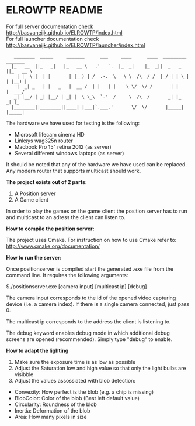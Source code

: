 # ELROWTP README

For full server documentation check http://basvaneijk.github.io/ELROWTP/index.html <br />
For full launcher documentation check http://basvaneijk.github.io/ELROWTP/launcher/index.html <br />

       ________  _____     _______      ___     ____      ____  _________  _______   
      |_   __  ||_   _|   |_   __ \   .'   `.  |_  _|    |_  _||  _   _  ||_   __ \  
        | |_ \_|  | |       | |__) | /  .-.  \   \ \  /\  / /  |_/ | | \_|  | |__) | 
        |  _| _   | |   _   |  __ /  | |   | |    \ \/  \/ /       | |      |  ___/  
       _| |__/ | _| |__/ | _| |  \ \_\  `-'  /     \  /\  /       _| |_    _| |_     
      |________||________||____| |___|`.___.'       \/  \/       |_____|  |_____|    
                                                                               

The hardware we have used for testing is the following:<br />
- Microsoft lifecam cinema HD
- Linksys wag325n router
- Macbook Pro 15" retina 2012 (as server)
- Several different windows laptops (as server)

It should be noted that any of the hardware we have used can be replaced. Any modern router that supports multicast should work.

**The project exists out of 2 parts:**<br />
1. A Position server<br />
2. A Game client

In order to play the games on the game client the position server has to run and multicast to an adress the
client can listen to.

**How to compile the position server:**

The project uses Cmake. For instruction on how to use Cmake refer to:
http://www.cmake.org/documentation/

**How to run the server:**

Once positionserver is compiled start the generated .exe file from the command line.
It requires the following arguments:

$./positionserver.exe [camera input] [multicast ip] [debug]

The camera input corresponds to the id of the opened video capturing device (i.e. a camera index). 
If there is a single camera connected, just pass 0.

The multicast ip corresponds to the address the client is listening to.

The debug keyword enables debug mode in which additional debug screens are opened (recommended). Simply type "debug" to enable.

**How to adapt the lighting**

1. Make sure the exposure time is as low as possible<br />
2. Adjust the Saturation low and high value so that only the light bulbs are visibble<br />
3. Adjust the values assossiated with blob detection:<br />

- Convexity: How perfect is the blob (e.g. a chip is missing)<br />
- BlobColor: Color of the blob (Best left default value)<br />
- Circularity: Roundness of the blob<br />
- Inertia: Deformation of the blob<br />
- Area: How many pixels in size<br />
